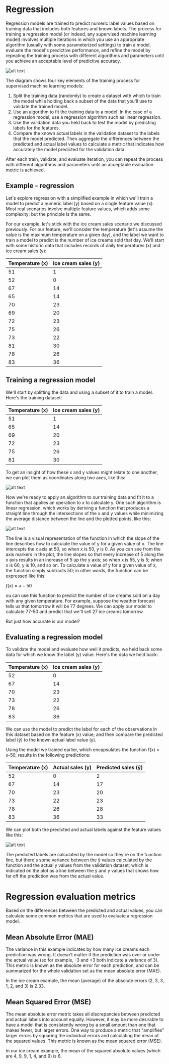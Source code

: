 # Regression
Regression models are trained to predict numeric label values based on training data that includes both features and known labels. The process for training a regression model (or indeed, any supervised machine learning model) involves multiple iterations in which you use an appropriate algorithm (usually with some parameterized settings) to train a model, evaluate the model's predictive performance, and refine the model by repeating the training process with different algorithms and parameters until you achieve an acceptable level of predictive accuracy.

![alt text](image-2.png)

The diagram shows four key elements of the training process for supervised machine learning models:

1. Split the training data (randomly) to create a dataset with which to train the model while holding back a subset of the data that you'll use to validate the trained model.
2. Use an algorithm to fit the training data to a model. In the case of a regression model, use a regression algorithm such as linear regression.
3. Use the validation data you held back to test the model by predicting labels for the features.
4. Compare the known actual labels in the validation dataset to the labels that the model predicted. Then aggregate the differences between the predicted and actual label values to calculate a metric that indicates how accurately the model predicted for the validation data.

After each train, validate, and evaluate iteration, you can repeat the process with different algorithms and parameters until an acceptable evaluation metric is achieved.

## Example - regression

Let's explore regression with a simplified example in which we'll train a model to predict a numeric label (y) based on a single feature value (x). Most real scenarios involve multiple feature values, which adds some complexity; but the principle is the same.

For our example, let's stick with the ice cream sales scenario we discussed previously. For our feature, we'll consider the temperature (let's assume the value is the maximum temperature on a given day), and the label we want to train a model to predict is the number of ice creams sold that day. We'll start with some historic data that includes records of daily temperatures (x) and ice cream sales (y):

|Temperature (x)|Ice cream sales (y)|
|----|----|
|51|1|
|52|0|
|67|14|
|65|14|
|70|23|
|69|20|
|72|23|
|75|26|
|73|22|
|81|30|
|78|26|
|83|36|

## Training a regression model

We'll start by splitting the data and using a subset of it to train a model. Here's the training dataset:

|Temperature (x)|Ice cream sales (y)|
|---|---|
|51|1|
|65|14|
|69|20|
|72|23|
|75|26|
|81|30|

To get an insight of how these x and y values might relate to one another, we can plot them as coordinates along two axes, like this:

![alt text](image-3.png)

Now we're ready to apply an algorithm to our training data and fit it to a function that applies an operation to x to calculate y. One such algorithm is linear regression, which works by deriving a function that produces a straight line through the intersections of the x and y values while minimizing the average distance between the line and the plotted points, like this:

![alt text](image-4.png)

The line is a visual representation of the function in which the slope of the line describes how to calculate the value of y for a given value of x. The line intercepts the x axis at 50, so when x is 50, y is 0. As you can see from the axis markers in the plot, the line slopes so that every increase of 5 along the x axis results in an increase of 5 up the y axis; so when x is 55, y is 5; when x is 60, y is 10, and so on. To calculate a value of y for a given value of x, the function simply subtracts 50; in other words, the function can be expressed like this:

$f(x) = x-50$

ou can use this function to predict the number of ice creams sold on a day with any given temperature. For example, suppose the weather forecast tells us that tomorrow it will be 77 degrees. We can apply our model to calculate 77-50 and predict that we'll sell 27 ice creams tomorrow.

But just how accurate is our model?

## Evaluating a regression model
To validate the model and evaluate how well it predicts, we held back some data for which we know the label (y) value. Here's the data we held back:


| Temperature (x) | Ice cream sales (y) |
| --------------- | ------------------- |
| 52              | 0                   |
| 67              | 14                  |
| 70              | 23                  |
| 73              | 22                  |
| 78              | 26                  |
| 83              | 36                  |

We can use the model to predict the label for each of the observations in this dataset based on the feature (x) value; and then compare the predicted label (ŷ) to the known actual label value (y).

Using the model we trained earlier, which encapsulates the function f(x) = x-50, results in the following predictions:


|Temperature (x)|Actual sales (y)|Predicted sales (ŷ)|
|---|---|---|
|52|0|2|
|67|14|17|
|70|23|20|
|73|22|23|
|78|26|28|
|83|36|33|

We can plot both the predicted and actual labels against the feature values like this:

![alt text](image-5.png)

The predicted labels are calculated by the model so they're on the function line, but there's some variance between the ŷ values calculated by the function and the actual y values from the validation dataset; which is indicated on the plot as a line between the ŷ and y values that shows how far off the prediction was from the actual value.

# Regression evaluation metrics
Based on the differences between the predicted and actual values, you can calculate some common metrics that are used to evaluate a regression model.

## Mean Absolute Error (MAE)
The variance in this example indicates by how many ice creams each prediction was wrong. It doesn't matter if the prediction was over or under the actual value (so for example, -3 and +3 both indicate a variance of 3). This metric is known as the absolute error for each prediction, and can be summarized for the whole validation set as the mean absolute error (MAE).

In the ice cream example, the mean (average) of the absolute errors (2, 3, 3, 1, 2, and 3) is 2.33.

## Mean Squared Error (MSE)
The mean absolute error metric takes all discrepancies between predicted and actual labels into account equally. However, it may be more desirable to have a model that is consistently wrong by a small amount than one that makes fewer, but larger errors. One way to produce a metric that "amplifies" larger errors by squaring the individual errors and calculating the mean of the squared values. This metric is known as the mean squared error (MSE).

In our ice cream example, the mean of the squared absolute values (which are 4, 9, 9, 1, 4, and 9) is 6.

